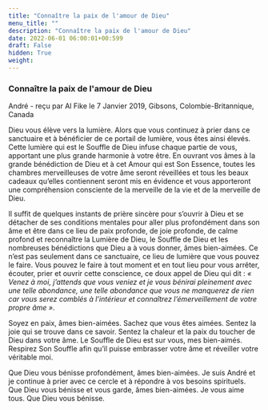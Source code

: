 ```yaml
---
title: "Connaître la paix de l'amour de Dieu"
menu_title: ""
description: "Connaître la paix de l'amour de Dieu"
date: 2022-06-01 06:00:01+00:599
draft: False
hidden: True
weight:
---
```

### Connaître la paix de l'amour de Dieu

André - reçu par Al Fike le 7 Janvier 2019, Gibsons, Colombie-Britannique, Canada

Dieu vous élève vers la lumière. Alors que vous continuez à prier dans ce sanctuaire et à bénéficier de ce portail de lumière, vous êtes ainsi élevés. Cette lumière qui est le Souffle de Dieu infuse chaque partie de vous, apportant une plus grande harmonie à votre être. En ouvrant vos âmes à la grande bénédiction de Dieu et à cet Amour qui est Son Essence, toutes les chambres merveilleuses de votre âme seront réveillées et tous les beaux cadeaux qu’elles contiennent seront mis en évidence et vous apporteront une compréhension consciente de la merveille de la vie et de la merveille de Dieu.

Il suffit de quelques instants de prière sincère pour s’ouvrir à Dieu et se détacher de ses conditions mentales pour aller plus profondément dans son âme et être dans ce lieu de paix profonde, de joie profonde, de calme profond et reconnaître la Lumière de Dieu, le Souffle de Dieu et les nombreuses bénédictions que Dieu a à vous donner, âmes bien-aimées. Ce n’est pas seulement dans ce sanctuaire, ce lieu de lumière que vous pouvez le faire. Vous pouvez le faire à tout moment et en tout lieu pour vous arrêter, écouter, prier et ouvrir cette conscience, ce doux appel de Dieu qui dit : *« Venez à moi, j’attends que vous veniez et je vous bénirai pleinement avec une telle abondance, une telle abondance que vous ne manquerez de rien car vous serez comblés à l’intérieur et connaîtrez l’émerveillement de votre propre âme »*.

Soyez en paix, âmes bien-aimées. Sachez que vous êtes aimées. Sentez la joie qui se trouve dans ce savoir. Sentez la chaleur et la paix du toucher de Dieu dans votre âme. Le Souffle de Dieu est sur vous, mes bien-aimés. Respirez Son Souffle afin qu’il puisse embrasser votre âme et réveiller votre véritable moi.

Que Dieu vous bénisse profondément, âmes bien-aimées. Je suis André et je continue à prier avec ce cercle et à répondre à vos besoins spirituels. Que Dieu vous bénisse et vous garde, âmes bien-aimées. Je vous aime tous. Que Dieu vous bénisse.



